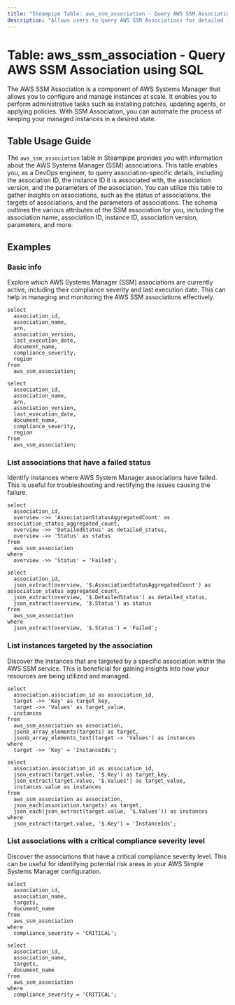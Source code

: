 ```yaml
---
title: "Steampipe Table: aws_ssm_association - Query AWS SSM Association using SQL"
description: "Allows users to query AWS SSM Associations for detailed information about the AWS Systems Manager associations, including their status, targets, and parameters."
---
```


# Table: aws_ssm_association - Query AWS SSM Association using SQL

The AWS SSM Association is a component of AWS Systems Manager that allows you to configure and manage instances at scale. It enables you to perform administrative tasks such as installing patches, updating agents, or applying policies. With SSM Association, you can automate the process of keeping your managed instances in a desired state.

## Table Usage Guide

The `aws_ssm_association` table in Steampipe provides you with information about the AWS Systems Manager (SSM) associations. This table enables you, as a DevOps engineer, to query association-specific details, including the association ID, the instance ID it is associated with, the association version, and the parameters of the association. You can utilize this table to gather insights on associations, such as the status of associations, the targets of associations, and the parameters of associations. The schema outlines the various attributes of the SSM association for you, including the association name, association ID, instance ID, association version, parameters, and more.

## Examples

### Basic info
Explore which AWS Systems Manager (SSM) associations are currently active, including their compliance severity and last execution date. This can help in managing and monitoring the AWS SSM associations effectively.

```sql+postgres
select
  association_id,
  association_name,
  arn,
  association_version,
  last_execution_date,
  document_name,
  compliance_severity,
  region
from
  aws_ssm_association;
```

```sql+sqlite
select
  association_id,
  association_name,
  arn,
  association_version,
  last_execution_date,
  document_name,
  compliance_severity,
  region
from
  aws_ssm_association;
```

### List associations that have a failed status
Identify instances where AWS System Manager associations have failed. This is useful for troubleshooting and rectifying the issues causing the failure.

```sql+postgres
select
  association_id,
  overview ->> 'AssociationStatusAggregatedCount' as association_status_aggregated_count,
  overview ->> 'DetailedStatus' as detailed_status,
  overview ->> 'Status' as status
from
  aws_ssm_association
where
  overview ->> 'Status' = 'Failed';
```

```sql+sqlite
select
  association_id,
  json_extract(overview, '$.AssociationStatusAggregatedCount') as association_status_aggregated_count,
  json_extract(overview, '$.DetailedStatus') as detailed_status,
  json_extract(overview, '$.Status') as status
from
  aws_ssm_association
where
  json_extract(overview, '$.Status') = 'Failed';
```

### List instances targeted by the association
Discover the instances that are targeted by a specific association within the AWS SSM service. This is beneficial for gaining insights into how your resources are being utilized and managed.

```sql+postgres
select
  association.association_id as association_id,
  target ->> 'Key' as target_key,
  target ->> 'Values' as target_value,
  instances
from
  aws_ssm_association as association,
  jsonb_array_elements(targets) as target,
  jsonb_array_elements_text(target -> 'Values') as instances
where
  target ->> 'Key' = 'InstanceIds';
```

```sql+sqlite
select
  association.association_id as association_id,
  json_extract(target.value, '$.Key') as target_key,
  json_extract(target.value, '$.Values') as target_value,
  instances.value as instances
from
  aws_ssm_association as association,
  json_each(association.targets) as target,
  json_each(json_extract(target.value, '$.Values')) as instances
where
  json_extract(target.value, '$.Key') = 'InstanceIds';
```

### List associations with a critical compliance severity level
Discover the associations that have a critical compliance severity level. This can be useful for identifying potential risk areas in your AWS Simple Systems Manager configuration.

```sql+postgres
select
  association_id,
  association_name,
  targets,
  document_name
from
  aws_ssm_association
where
  compliance_severity = 'CRITICAL';
```

```sql+sqlite
select
  association_id,
  association_name,
  targets,
  document_name
from
  aws_ssm_association
where
  compliance_severity = 'CRITICAL';
```